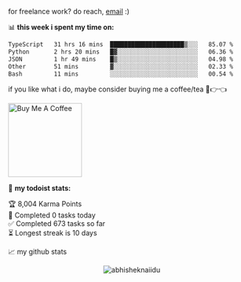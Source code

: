 for freelance work? do reach, [email](mailto:abhishknads.work@gmail.com) :)

📊 **this week i spent my time on:**
<!--START_SECTION:waka-->

```txt
TypeScript   31 hrs 16 mins  █████████████████████▒░░░   85.07 %
Python       2 hrs 20 mins   █▓░░░░░░░░░░░░░░░░░░░░░░░   06.36 %
JSON         1 hr 49 mins    █▒░░░░░░░░░░░░░░░░░░░░░░░   04.98 %
Other        51 mins         ▓░░░░░░░░░░░░░░░░░░░░░░░░   02.33 %
Bash         11 mins         ░░░░░░░░░░░░░░░░░░░░░░░░░   00.54 %
```

<!--END_SECTION:waka-->

if you like what i do, maybe consider buying me a coffee/tea 🥺👉👈

<a href="https://www.buymeacoffee.com/abhisheknaiidu" target="_blank"><img src="https://cdn.buymeacoffee.com/buttons/v2/default-red.png" alt="Buy Me A Coffee" width="150" ></a>

🚧 **my todoist stats:**
<!-- TODO-IST:START -->
🏆  8,004 Karma Points           
🌸  Completed 0 tasks today           
✅  Completed 673 tasks so far           
⏳  Longest streak is 10 days
<!-- TODO-IST:END -->


📈 my github stats

<p align="center"> <img src="https://github-readme-stats.vercel.app/api?username=abhisheknaiidu&show_icons=true&theme=gotham" alt="abhisheknaiidu" />





